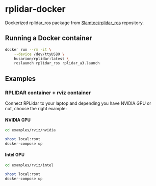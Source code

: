 # rplidar-docker
Dockerized rplidar_ros package from [Slamtec/rplidar_ros](https://github.com/Slamtec/rplidar_ros) repository.

## Running a Docker container

```bash
docker run --rm -it \
    --device /dev/ttyUSB0 \
    husarion/rplidar:latest \
    roslaunch rplidar_ros rplidar_a3.launch
```

## Examples

### RPLIDAR container + rviz container

Connect RPLidar to your laptop and depending you have NVIDIA GPU or not, choose the right example:

#### NVIDIA GPU

```bash
cd examples/rviz/nvidia

xhost local:root
docker-compose up
```

#### Intel GPU

```bash
cd examples/rviz/intel

xhost local:root
docker-compose up
```
